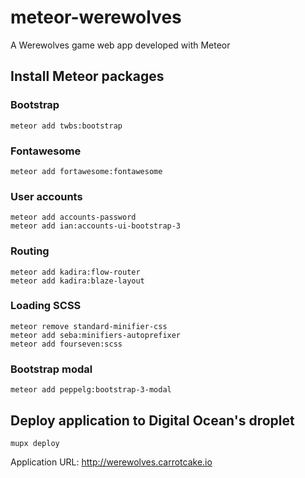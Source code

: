 # meteor-werewolves
A Werewolves game web app developed with Meteor

## Install Meteor packages
### Bootstrap
```
meteor add twbs:bootstrap
```

### Fontawesome
```
meteor add fortawesome:fontawesome
``` 

### User accounts
```
meteor add accounts-password
meteor add ian:accounts-ui-bootstrap-3
```

### Routing 
```
meteor add kadira:flow-router
meteor add kadira:blaze-layout
```

### Loading SCSS
```
meteor remove standard-minifier-css
meteor add seba:minifiers-autoprefixer
meteor add fourseven:scss
```

### Bootstrap modal
```
meteor add peppelg:bootstrap-3-modal
```

## Deploy application to Digital Ocean's droplet
```
mupx deploy
```

Application URL: http://werewolves.carrotcake.io
